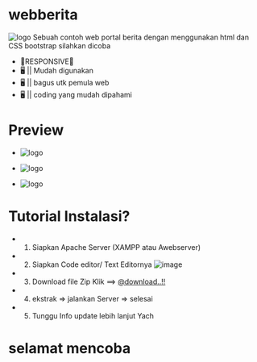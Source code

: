 # webberita
![logo](Screenshot_2022-01-26-00-29-20.png)
Sebuah contoh web portal berita dengan menggunakan html dan CSS bootstrap
silahkan dicoba 

- 📱RESPONSIVE📱
- 🖥️ || Mudah digunakan
- 🖥️ || bagus utk pemula web 
- 🖥️ || coding yang mudah dipahami

# Preview
- ![logo](view1.png) 


- ![logo](view2.png) 


- ![logo](view-3.png)

# Tutorial Instalasi?
- 1. Siapkan Apache Server (XAMPP atau Awebserver)
- 2. Siapkan Code editor/ Text Editornya
![image](https://img.shields.io/github/downloads/{muhammadrazan999}/{muhammadrazan999}/total.svg)
- 3. Download file Zip Klik ==> [@download..!!](https://github.com/muhammadrazan999/webberita/archive/refs/heads/main.zip)
- 4. ekstrak => jalankan Server => selesai
- 5. Tunggu Info update lebih lanjut Yach 



# selamat mencoba




